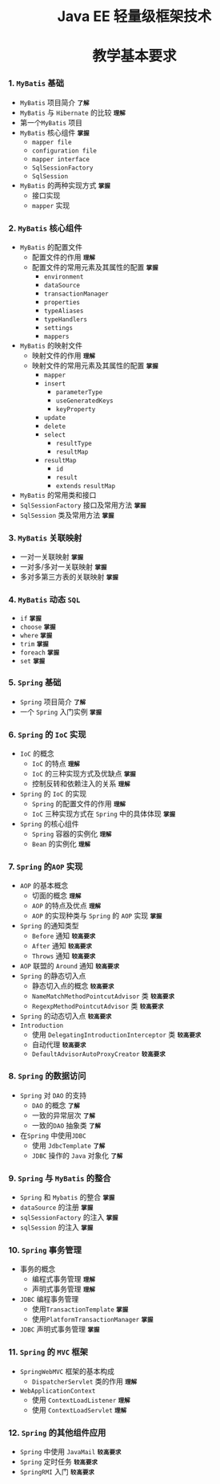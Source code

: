 # <center>Java EE 轻量级框架技术</center>
# <center>教学基本要求</center>

###  1. `MyBatis` 基础
- `MyBatis` 项目简介 **`了解`**
- `MyBatis` 与 `Hibernate` 的比较 **`理解`** 
-  第一个`MyBatis` 项目
  - `MyBatis` 核心组件 **`掌握`**
    - `mapper file`
    - `configuration file`
    - `mapper interface`
    - `SqlSessionFactory`
    - `SqlSession`
  - `MyBatis` 的两种实现方式 **`掌握`**
    - 接口实现
    - `mapper` 实现
  
###  2. `MyBatis` 核心组件
- `MyBatis` 的配置文件
  - 配置文件的作用 **`理解`**
  - 配置文件的常用元素及其属性的配置 **`掌握`**
    - `environment`
    - `dataSource`
    - `transactionManager`
    - `properties`
    - `typeAliases`
    - `typeHandlers`
    - `settings`
    - `mappers`
- `MyBatis` 的映射文件
  - 映射文件的作用 **`理解`**
  - 映射文件的常用元素及其属性的配置 **`掌握`**
    - `mapper`
    - `insert`
      - `parameterType`
      - `useGeneratedKeys`
      - `keyProperty`
    - `update`
    - `delete`
    - `select`
      - `resultType`
      - `resultMap`
    - `resultMap`
      - `id`
      - `result`
      - `extends` `resultMap`  
-  `MyBatis` 的常用类和接口
  - `SqlSessionFactory` 接口及常用方法 **`掌握`**
  - `SqlSession` 类及常用方法 **`掌握`**
  
###  3. `MyBatis` 关联映射
- 一对一关联映射 **`掌握`**
- 一对多/多对一关联映射 **`掌握`**
- 多对多第三方表的关联映射 **`掌握`**

###  4. `MyBatis` 动态 `SQL`
- `if` **`掌握`**
- `choose` **`掌握`**
- `where` **`掌握`**
- `trim` **`掌握`**
- `foreach` **`掌握`**
- `set` **`掌握`**

###  5. `Spring` 基础
- `Spring` 项目简介 **`了解`**
- 一个 `Spring` 入门实例 **`掌握`**

###  6. `Spring` 的 `IoC` 实现
- `IoC` 的概念
  - `IoC` 的特点 **`理解`**
  - `IoC` 的三种实现方式及优缺点 **`掌握`**
  - 控制反转和依赖注入的关系 **`理解`**
- `Spring` 的 `IoC` 的实现
  - `Spring` 的配置文件的作用 **`理解`**
  - `IoC` 三种实现方式在 `Spring` 中的具体体现 **`掌握`**
- `Spring` 的核心组件
  - `Spring` 容器的实例化 **`理解`**
  - `Bean` 的实例化 **`理解`**
  
###  7. `Spring` 的`AOP` 实现
- `AOP` 的基本概念
  - 切面的概念 **`理解`**
  - `AOP` 的特点及优点 **`理解`**
  - `AOP` 的实现种类与 `Spring` 的 `AOP` 实现 **`掌握`**
- `Spring` 的通知类型
  - `Before` 通知 **`较高要求`**
  - `After` 通知 **`较高要求`**
  - `Throws` 通知 **`较高要求`**
- `AOP` 联盟的 `Around` 通知 **`较高要求`**
- `Spring` 的静态切入点
  - 静态切入点的概念 **`较高要求`**
  - `NameMatchMethodPointcutAdvisor` 类 **`较高要求`**
  - `RegexpMethodPointcutAdvisor` 类 **`较高要求`**
- `Spring` 的动态切入点 **`较高要求`**
- `Introduction` 
  - 使用 `DelegatingIntroductionInterceptor` 类 **`较高要求`**
  - 自动代理 **`较高要求`**
  - `DefaultAdvisorAutoProxyCreator` **`较高要求`**
  
###  8. `Spring` 的数据访问
- `Spring` 对 `DAO` 的支持
  - `DAO` 的概念 **`了解`**
  - 一致的异常层次 **`了解`**
  - 一致的`DAO` 抽象类 **`了解`**
- 在`Spring` 中使用`JDBC` 
  - 使用 `JdbcTemplate`  **`了解`**
  - `JDBC` 操作的 `Java` 对象化 **`了解`**
  
###  9. `Spring` 与 `MyBatis` 的整合
- `Spring` 和 `Mybatis` 的整合 **`掌握`**
- `dataSource` 的注册 **`掌握`**
- `sqlSessionFactory` 的注入 **`掌握`**
- `sqlSession` 的注入 **`掌握`**

###  10. `Spring` 事务管理
- 事务的概念
  - 编程式事务管理 **`理解`**
  - 声明式事务管理 **`理解`**
- `JDBC` 编程事务管理
  - 使用`TransactionTemplate` **`掌握`**
  - 使用`PlatformTransactionManager` **`掌握`**
- `JDBC` 声明式事务管理 **`掌握`**

###  11. `Spring` 的 `MVC` 框架
- `SpringWebMVC` 框架的基本构成
  - `DispatcherServlet` 类的作用 **`理解`**
- `WebApplicationContext` 
  - 使用 `ContextLoadListener` **`理解`**
  - 使用 `ContextLoadServlet` **`理解`**
  
###  12. `Spring` 的其他组件应用
- `Spring` 中使用 `JavaMail` **`较高要求`**
- `Spring` 定时任务 **`较高要求`**
- `SpringRMI` 入门 **`较高要求`**
